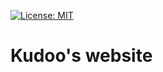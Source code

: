 [![License: MIT](https://img.shields.io/badge/License-MIT-yellow.svg)](https://opensource.org/licenses/MIT)

# Kudoo's website
